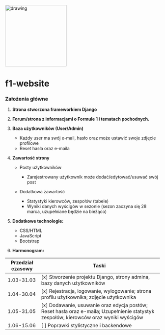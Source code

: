 <img src="https://brandingmonitor.pl/wp-content/uploads/2017/11/nowe-logo-formula-1-wersja-pelna.png" alt="drawing" width="200"/>


# f1-website

### Założenia główne

1. **Strona stworzona frameworkiem Django**
1. **Forum/strona z informacjami o Formule 1 i tematach pochodnych.**
1. **Baza użytkowników (User/Admin)**
    * Każdy user ma swój e-mail, hasło oraz może ustawić swoje zdjęcie profilowe
    * Reset hasła oraz e-maila
    
1. **Zawartość strony**
    * Posty użytkowników
        * Zarejestrowany użytkownik może dodać/edytować/usuwać swój post
    
    * Dodatkowa zawartość
        * Statystyki kierowców, zespołów (tabele)
        * Wyniki danych wyścigów w sezonie (sezon zaczyna się 28 marca, uzupełniane będzie na bieżąco)
    
1. **Dodatkowe technologie:**
    * CSS/HTML
    * JavaScript
    * Bootstrap
    
1. **Harmonogram:**

Przedział czasowy | Taski
------------ | -------------
1.03-31.03 | [x] Stworzenie projektu Django, strony admina, bazy danych użytkowników
1.04-30.04 | [x] Rejestracja, logowanie, wylogowanie; strona profilu użytkownika; zdjęcie użytkownika
1.05-31.05 | [x] Dodawanie, usuwanie oraz edycja postów; Reset hasła oraz e-maila; Uzupełnienie statystyk zespołów, kierowców oraz wyniki wyścigów
1.06-15.06 | [ ] Poprawki stylistyczne i backendowe
